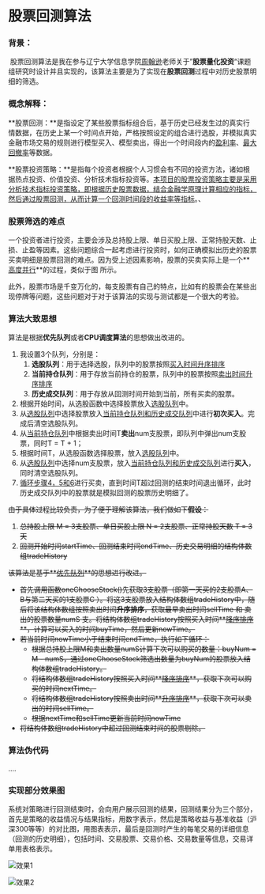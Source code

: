 # 股票回测算法

### 背景：

​		股票回测算法是我在参与辽宁大学信息学院[周翰逊](https://xueshu.baidu.com/scholarID/CN-BV74BMNJ)老师关于”**股票量化投资**“课题组研究时设计并且实现的，该算法主要是为了实现在**股票回测**过程中对历史股票明细的筛选。

### 概念解释：

​		**股票回测：**是指设定了某些股票指标组合后，基于历史已经发生过的真实行情数据，在历史上某一个时间点开始，严格按照设定的组合进行选股，并模拟真实金融市场交易的规则进行模型买入、模型卖出，得出一个时间段内的[盈利率](https://baike.baidu.com/item/盈利率/503250)、[最大回撤率](https://baike.baidu.com/item/最大回撤率/3645063)等数据。

​		**股票投资策略：**是指每个投资者根据个人习惯会有不同的投资方法，诸如根据热点投资、价值投资、分析技术指标投资等。<u>本项目的股票投资策略主要是采用 分析技术指标投资策略，即根据历史股票数据，结合金融学原理计算相应的指标，然后通过股票回测，从而计算一个回测时间段的收益率等指标</u>。、

### 股票筛选的难点

​		一个投资者进行投资，主要会涉及总持股上限、单日买股上限、正常持股天数、止损、止盈等因素。这些问题综合一起考虑进行投资时，如何正确模拟出历史的股票买卖明细是股票回测的难点。因为受上述因素影响，股票的买卖实际上是一个**<u>高度并行</u>**的过程，类似于图 所示。

​		此外，股票市场是千变万化的，每支股票有自己的特点，比如有的股票会在某些出现停牌等问题，这些问题对于对于该算法的实现与测试都是一个很大的考验。

### 算法大致思想

算法是根据**优先队列**或者**CPU调度算法**的思想做出改进的。

1. 我设置3个队列，分别是：
   1. **选股队列**：用于选择选股，队列中的股票按照<u>买入时间升序排序</u>
   2. **当前持仓队列**：用于存放当前持仓的股票，队列中的股票按照<u>卖出时间升序排序</u>
   3. **历史成交队列**：用于存放从回测时间开始到当前，所有买卖的股票。
2. 根据开始时间，从选股函数中选择股票放入<u>选股队列</u>中。
3. 从<u>选股队列</u>中选择股票放入<u>当前持仓队列和历史成交队列</u>中进行**初次买入**。完成后清空选股队列。
4. 从<u>当前持仓队列</u>中根据卖出时间T**卖出**num支股票，即队列中弹出num支股票，同时T = T + 1；
5. 根据时间T，从选股函数选择股票，放入<u>选股队列</u>中。
6. 从<u>选股队列</u>中选择num支股票，放入<u>当前持仓队列和历史成交队列</u>进行**买入**，同时清空选股队列。
7. <u>循环步骤4，5和6</u>进行买卖，直到时间T超过回测的结束时间退出循环，此时历史成交队列中的股票就是模拟回测的股票历史明细了。

~~由于具体过程比较负责，为了便于理解该算法，我们做如下**假设**：~~

1. ~~总持股上限 M = 3支股票、单日买股上限 N = 2支股票、正常持股天数 T = 3天~~
2. ~~回测开始时间startTime、回测结束时间endTime、历史交易明细的结构体数组tradeHistory~~

~~该算法是基于**<u>优先队列</u>**的思想进行改进。~~

- ~~首先调用函数oneChooseStock()先获取3支股票（即第一天买的2支股票A、B与第二天买的1支股票C ）。将这3支股票放入结构体数组tradeHistory中，随后将该结构体数组按照卖出时间**升序排序**，获取最早卖出时间sellTime 和 卖出的股票数量numS 支。将结构体数组tradeHistory按照买入时间**<u>降序排序</u>**，计算可以买入的时间buyTime，然后更新nowTime。~~
- ~~若当前时间nowTime小于结束时间endTime，执行如下循环：~~
  - ~~根据总持股上限M和卖出数量numS计算下次可以购买的数量：buyNum = M - numS，通过oneChooseStock筛选出数量为buyNum的股票放入结构体数组tradeHistory。~~
  - ~~将结构体数组tradeHistory按照买入时间**<u>降序排序</u>**，获取下次可以购买的时间nextTime。~~
  - ~~将结构体数组tradeHistory按照卖出时间**<u>升序排序</u>**，获取下次可以卖出的时间sellTime。~~
  - ~~根据nextTime和sellTime更新当前时间nowTime~~
- ~~将结构体数组tradeHistory中超过回测结束时间的股票剔除。~~

### 算法伪代码

....

### 实现部分效果图 

​		系统对策略进行回测结束时，会向用户展示回测的结果，回测结果分为三个部分，首先是策略的收益情况与结果指标，用数字表示，然后是策略收益与基准收益（沪深300等等）的对比图，用图表表示，最后是回测时产生的每笔交易的详细信息（回测的历史明细），包括时间、交易股票、交易价格、交易数量等信息，交易详单用表格表示。

![效果1](README.assets/效果1.png)

![效果2](README.assets/效果2.png)

